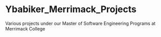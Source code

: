 # Ybabiker_Merrimack_Projects
Various projects under our Master of Software Engineering Programs at Merrimack College

